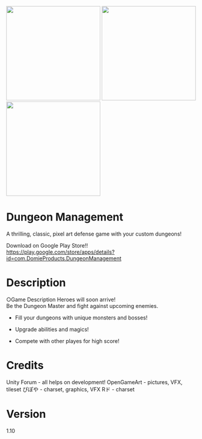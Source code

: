 <img src="https://lh3.googleusercontent.com/cK-tABOtZrrfzX5WqDssQh1AjjnuteRAUVtBFk13KHuEPTDU0ifTsn8CM71FoQhenAo2=w1536-h754-rw" width="250"> <img src="https://lh3.googleusercontent.com/WJgd6eM9hQGLpBfASymWdVrpyhEIi9vF_ExwXB0SRYYdkD1pF6BUk9INk4v0OiIdbQ=w1536-h754-rw" width="250"> <img src="https://lh3.googleusercontent.com/DNYEWyOPtFBaCTGQN6p90bzBSSJvNxN7Sbo78xbD4LTQNqG4qiTjG-RX9oKCnSFJ_FD9=w1536-h754-rw" width="250">
  
Dungeon Management
===
A thrilling, classic, pixel art defense game with your custom dungeons!    
  
Download on Google Play Store!!   
https://play.google.com/store/apps/details?id=com.DomieProducts.DungeonManagement
  
  
Description
===
○Game Description
Heroes will soon arrive!  
Be the Dungeon Master and fight against upcoming enemies.

- Fill your dungeons with unique monsters and bosses!
  
- Upgrade abilities and magics!

- Compete with other playes for high score!

Credits
===
Unity Forum - all helps on development!
OpenGameArt - pictures, VFX, tileset
ぴぽや - charset, graphics, VFX
Rド - charset

Version
===
1.10
